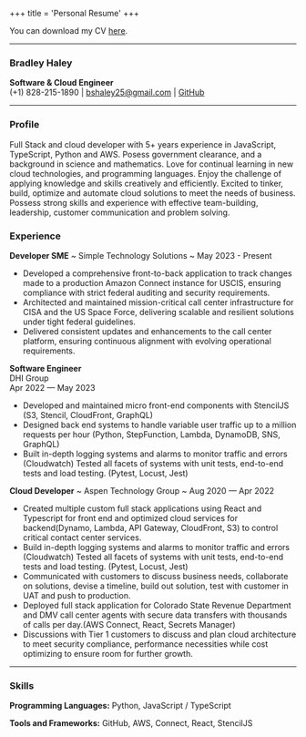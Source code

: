 +++
title = 'Personal Resume'
+++

You can download my CV [here](/resume.pdf).

---

### Bradley Haley
**Software & Cloud Engineer**  
(+1) 828-215-1890 | [bshaley25@gmail.com](mailto:bshaley25@gmail.com) | [GitHub](https://github.com/bshaley25)

---

### Profile
Full Stack and cloud developer with 5+ years experience in JavaScript, TypeScript, Python and AWS. Posess government clearance, and a background in science and mathematics. Love for continual learning in new cloud technologies, and programming languages. Enjoy the challenge of applying knowledge and skills creatively and efficiently. Excited to tinker, build, optimize and automate cloud solutions to meet the needs of business. Possess strong skills and experience with effective team-building, leadership, customer communication and problem solving.

### Experience

**Developer SME**
  ~ Simple Technology Solutions
  ~ May 2023 - Present

- Developed a comprehensive front-to-back application to track changes made to a production Amazon Connect instance for USCIS, ensuring compliance with strict federal auditing and security requirements.
- Architected and maintained mission-critical call center infrastructure for CISA and the US Space Force, delivering scalable and resilient solutions under tight federal guidelines.
- Delivered consistent updates and enhancements to the call center platform, ensuring continuous alignment with evolving operational requirements.


**Software Engineer**  
DHI Group  
Apr 2022 — May 2023

- Developed and maintained micro front-end components with StencilJS (S3, Stencil, CloudFront, GraphQL)
- Designed back end systems to handle variable user traffic up to a million requests per hour (Python, StepFunction, Lambda, DynamoDB, SNS, GraphQL)
- Built in-depth logging systems and alarms to monitor traffic and errors (Cloudwatch) Tested all facets of systems with unit tests, end-to-end tests and load testing. (Pytest, Locust, Jest)


**Cloud Developer**
  ~ Aspen Technology Group
  ~ Aug 2020 — Apr 2022

- Created multiple custom full stack applications using React and Typescript for front end and optimized cloud services for backend(Dynamo, Lambda, API Gateway, CloudFront, S3) to control critical contact center services.
- Build in-depth logging systems and alarms to monitor traffic and errors (Cloudwatch) Tested all facets of systems with unit tests, end-to-end tests and load testing. (Pytest, Locust, Jest)
- Communicated with customers to discuss business needs, collaborate on solutions, devise a timeline, build out solution, test with customer in UAT and push to production.
- Deployed full stack application for Colorado State Revenue Department and DMV call center agents with secure data transfers with thousands of calls per day.(AWS Connect, React, Secrets Manager)
- Discussions with Tier 1 customers to discuss and plan cloud architecture to meet security compliance, performance necessities while cost optimizing to ensure room for further growth.

---

### Skills

**Programming Languages:**
Python,
JavaScript /
TypeScript

**Tools and Frameworks:** GitHub, AWS, Connect, React, StencilJS